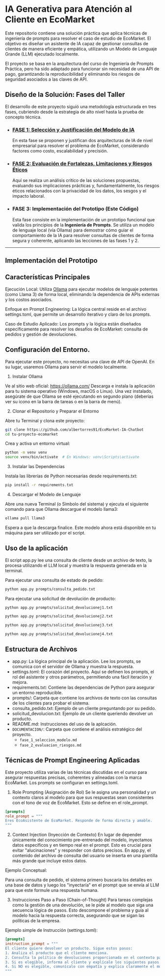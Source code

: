 # IA Generativa para Atención al Cliente en EcoMarket


Este repositorio contiene una solución práctica que aplica técnicas de ingeniería de prompts para resolver el caso de estudio de EcoMarket. El objetivo es diseñar un asistente de IA capaz de gestionar consultas de clientes de manera eficiente y empática, utilizando un Modelo de Lenguaje Grande (LLM) ejecutado localmente.

El proyecto se basa en la arquitectura del curso de Ingeniería de Prompts Práctica, pero ha sido adaptado para funcionar sin necesidad de una API de pago, garantizando la reproducibilidad y eliminando los riesgos de seguridad asociados a las claves de API.

## Diseño de la Solución: Fases del Taller

El desarrollo de este proyecto siguió una metodología estructurada en tres fases, cubriendo desde la estrategia de alto nivel hasta la prueba de concepto técnica.

*   ### [FASE 1: Selección y Justificación del Modelo de IA](./DOCUMENTACION/FASE_1-SELECCION_DEL_MODELO.md)
    En esta fase se proponen y justifican dos arquitecturas de IA de nivel empresarial para resolver el problema de EcoMarket, considerando factores como costo, escalabilidad y precisión.

*   ### [FASE 2: Evaluación de Fortalezas, Limitaciones y Riesgos Éticos](./DOCUMENTACION/FASE_2-EVALUACION_DE_RIESGOS.md)
    Aquí se realiza un análisis crítico de las soluciones propuestas, evaluando sus implicaciones prácticas y, fundamentalmente, los riesgos éticos relacionados con la privacidad de los datos, los sesgos y el impacto laboral.

*   ### **FASE 3: Implementación del Prototipo (Este Código)**
    Esta fase consiste en la implementación de un prototipo funcional que valida los principios de la **Ingeniería de Prompts**. Se utiliza un modelo de lenguaje local (vía Ollama) para demostrar cómo guiar el comportamiento de la IA para resolver consultas de clientes de forma segura y coherente, aplicando las lecciones de las fases 1 y 2.

---

## Implementación del Prototipo


## Características Principales

Ejecución Local: Utiliza [Ollama](https://ollama.com/) para ejecutar modelos de lenguaje potentes (como Llama 3) de forma local, eliminando la dependencia de APIs externas y los costos asociados.

Enfoque en Prompt Engineering: La lógica central reside en el archivo settings.toml, que permite un desarrollo iterativo y claro de los prompts.

Caso de Estudio Aplicado: Los prompts y la lógica están diseñados específicamente para 
resolver los desafíos de EcoMarket: consulta de pedidos y gestión de devoluciones.

## Configuración del Entorno.

Para ejecutar este proyecto, no necesitas una clave de API de OpenAI. En su lugar, usaremos Ollama para servir el modelo localmente.

1. Instalar Ollama

Ve al sitio web oficial: https://ollama.com/
Descarga e instala la aplicación para tu sistema operativo (Windows, macOS o Linux).
Una vez instalado, asegúrate de que Ollama se esté ejecutando en segundo plano (deberías ver su icono en la barra de tareas o en la barra de menú).

2. Clonar el Repositorio y Preparar el Entorno

Abre tu Terminal y clona este proyecto:

```bash
git clone https://github.com/albertorres91/EcoMarket-IA-Chatbot
cd tu-proyecto-ecomarket
```

Crea y activa un entorno virtual:

```bash
python -m venv venv
source venv/bin/activate  # En Windows: venv\Scripts\activate
```

3. Instalar las Dependencias

Instala las librerías de Python necesarias desde requirements.txt:

```bash
pip install -r requirements.txt
```

4. Descargar el Modelo de Lenguaje

Abre una nueva Terminal (o Símbolo del sistema) y ejecuta el siguiente comando para que Ollama descargue el modelo llama3:

```bash
ollama pull llama3
```

Espera a que la descarga finalice. Este modelo ahora está disponible en tu máquina para ser utilizado por el script.

## Uso de la aplicación

El script app.py lee una consulta de cliente desde un archivo de texto, la procesa utilizando el LLM local y muestra la respuesta generada en la terminal.

Para ejecutar una consulta de estado de pedido:

```bash
python app.py prompts/consulta_pedido.txt
```

Para ejecutar una solicitud de devolución de producto:

```bash
python app.py prompts/solicitud_devolucionej1.txt
```
```bash
python app.py prompts/solicitud_devolucionej2.txt
``````
```bash
python app.py prompts/solicitud_devolucionej3.txt
``````
```bash
python app.py prompts/solicitud_devolucionej4.txt
```
## Estructura de Archivos

- app.py: La lógica principal de la aplicación. Lee los prompts, se comunica con el servidor de Ollama y muestra la respuesta.
- settings.toml: El corazón del proyecto. Aquí se definen los prompts, el rol del asistente y otros parámetros, permitiendo una   fácil iteración y mejora.
- requirements.txt: Contiene las dependencias de Python para asegurar un entorno reproducible.
- prompts/: Carpeta que contiene los archivos de texto con las consultas de los clientes para probar el sistema.
- consulta_pedido.txt: Ejemplo de un cliente preguntando por su pedido.
- solicitud_devolucion.txt: Ejemplo de un cliente queriendo devolver un producto.
- README.md: Instrucciones del uso de la aplcación.
-   `DOCUMENTACION/`: Carpeta que contiene el análisis estratégico del proyecto.
    -   `fase_1_seleccion_modelo.md`
    -   `fase_2_evaluacion_riesgos.md`


## Técnicas de Prompt Engineering Aplicadas

Este proyecto utiliza varias de las técnicas discutidas en el curso para asegurar respuestas precisas, coherentes y alineadas con la marca EcoMarket. Los prompts se configuran en settings.toml.

1. Role Prompting (Asignación de Rol)
Se le asigna una personalidad y un contexto claros al modelo para que sus respuestas sean consistentes con el tono de voz de EcoMarket. Esto se define en el role_prompt.

```Toml
[prompts]
role_prompt = """
Eres EcoAsistente de EcoMarket. Responde de forma directa y amable.
"""
```

2. Context Injection (Inyección de Contexto)
En lugar de depender únicamente del conocimiento pre-entrenado del modelo, inyectamos datos específicos y en tiempo real en el prompt. Esto es crucial para evitar "alucinaciones" y responder con datos precisos. En app.py, el contenido del archivo de consulta del usuario se inserta en una plantilla más grande que incluye estos datos.

Ejemplo Conceptual:

Para una consulta de pedido, el sistema primero buscaría los detalles en una base de datos y luego los "inyectaría" en el prompt que se envía al LLM para que este formule una respuesta humana.

3. Instrucciones Paso a Paso (Chain-of-Thought)
Para tareas complejas como la gestión de una devolución, se le pide al modelo que siga una secuencia lógica de pasos. Esto descompone el problema y guía al modelo hacia la respuesta correcta, asegurando que se sigan las políticas de la empresa.

Ejemplo simple de Instrucción (settings.toml):

```Toml
[prompts]
instruction_prompt = """
El cliente quiere devolver un producto. Sigue estos pasos:
1. Analiza el producto que el cliente menciona.
2. Consulta la política de devoluciones proporcionada en el contexto para ver si el producto es elegible.
3. Si es elegible, informa al cliente y explícale los siguientes pasos.
4. Si NO es elegible, comunícalo con empatía y explica claramente el motivo basado en la política.
"""
```